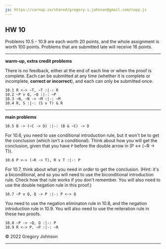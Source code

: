 ```yaml
---
js: https://carnap.io/shared/gregory.s.johnson@gmail.com/copy.js
--- 
```


## HW 10

Problems 10.5 - 10.9 are each worth 20 points, and the whole assignment is worth 100 points. Problems that are submitted late will receive 16 points.

---

**warm-up, extra credit problems**

There is no feedback, either at the end of each line or when the proof is complete. Each can be submitted at any time (whether it is complete or incomplete, **correct or incorrect**), and each can only be submitted once.

~~~{.ProofChecker .JohnsonSL options="fonts tabindent render exam" guides="fitch" feedback="none" points="1" late-credit="1"}
10.1 R <-> ~T, ~T :|-: R 
10.2 ~P v Q, ~Q :|-: ~P 
10.3 ~N, ~N -> ~M :|-: ~M
10.4 R, S :|-: (S v T) & R 
~~~

---

**main problems**

~~~{.ProofChecker .JohnsonSL options="fonts tabindent" guides="fitch" points="20" late-credit="16"}
10.5 B -> (~C -> D) :|-: (B & ~C) -> D
~~~

For 10.6, you need to use conditional introduction rule, but it won't be to get the conclusion (which isn't a conditional). Think about how you will get the conclusion, given that you have `P` before the double arrow in (P &LeftRightArrow; (&not;R &rarr; T)).

~~~{.ProofChecker .JohnsonSL options="fonts tabindent" guides="fitch" points="20" late-credit="16"}
10.6 P <-> (~R -> T), R v T :|-: P 
~~~

For 10.7, think about what you need in order to get the conclusion. (Hint: it's a biconditional, and so you will need to use the biconditional introduction rule. Check how that rule works if you don't remember. You will also need to use the double negation rule in this proof.)

~~~{.ProofChecker .JohnsonSL options="fonts tabindent" guides="fitch" points="20" late-credit="16"}
10.7 ~P v Q, Q -> P :|-: P <-> Q
~~~


You need to use the negation eliminaton rule in 10.8, and the negation introduction rule in 10.9. You will also need to use the reiteration rule in these two proofs.

~~~{.ProofChecker .JohnsonSL options="fonts tabindent" guides="fitch" points="20" late-credit="16"}
10.8 ~P -> ~Q, Q :|-: P
10.9 R <-> P, ~P :|-: ~R
~~~

&copy; 2022 Gregory Johnson 
 
---